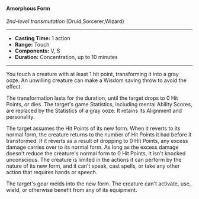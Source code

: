 #### Amorphous Form
*2nd-level transmutation* (Druid,Sorcerer,Wizard)
___
- **Casting Time:** 1 action
- **Range:** Touch
- **Components:** V, S
- **Duration:** Concentration, up to 10 minutes
---
You touch a creature with at least 1 hit point, transforming it into a gray ooze. An unwilling creature can make a Wisdom saving throw to avoid the effect.

The transformation lasts for the duration, until the target drops to 0 Hit Points, or dies. The target's game Statistics, including mental Ability Scores, are replaced by the Statistics of a gray ooze. It retains its Alignment and personality.

The target assumes the Hit Points of its new form. When it reverts to its normal form, the creature returns to the number of Hit Points it had before it transformed. If it reverts as a result of dropping to 0 Hit Points, any excess damage carries over to its normal form. As long as the excess damage doesn't reduce the creature's normal form to 0 Hit Points, it isn't knocked unconscious. The creature is limited in the actions it can perform by the nature of its new form, and it can't speak, cast spells, or take any other action that requires hands or speech.

The target's gear melds into the new form. The creature can't activate, use, wield, or otherwise benefit from any of its equipment.
